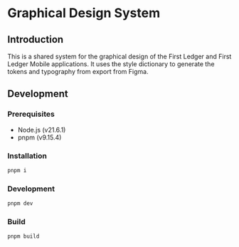 # Graphical Design System

## Introduction

This is a shared system for the graphical design of the First Ledger and First Ledger Mobile applications.
It uses the style dictionary to generate the tokens and typography from export from Figma.

## Development

### Prerequisites

- Node.js (v21.6.1)
- pnpm (v9.15.4)

### Installation

```bash
pnpm i
```

### Development

```bash
pnpm dev
```

### Build

```bash
pnpm build
```
